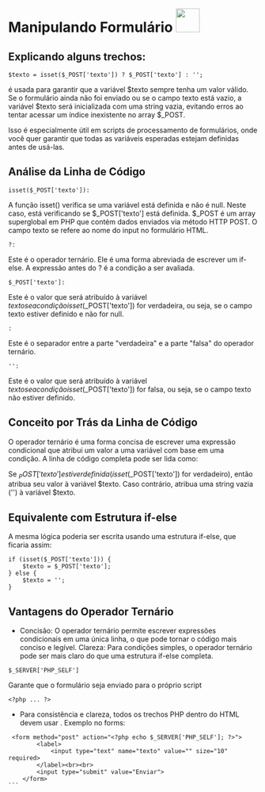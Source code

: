# Manipulando Formulário <img width ='48px' src="https://cdn.jsdelivr.net/gh/devicons/devicon@latest/icons/php/php-original.svg" />

## Explicando alguns trechos:

````
$texto = isset($_POST['texto']) ? $_POST['texto'] : '';

````
é usada para garantir que a variável $texto sempre tenha um valor válido. Se o formulário ainda não foi enviado ou se o campo texto está vazio, a variável $texto será inicializada com uma string vazia, evitando erros ao tentar acessar um índice inexistente no array $_POST.

Isso é especialmente útil em scripts de processamento de formulários, onde você quer garantir que todas as variáveis esperadas estejam definidas antes de usá-las.

## Análise da Linha de Código

    isset($_POST['texto']):
   A função isset() verifica se uma variável está definida e não é null. Neste caso, está verificando se $_POST['texto'] está definida.
  $_POST é um array superglobal em PHP que contém dados enviados via método HTTP POST. O campo texto se refere ao nome do input no formulário HTML.

    ?:
    
  Este é o operador ternário. Ele é uma forma abreviada de escrever um if-else.
  A expressão antes do ? é a condição a ser avaliada.

    $_POST['texto']:
  Este é o valor que será atribuído à variável $texto se a condição isset($_POST['texto']) for verdadeira, ou seja, se o campo texto estiver definido e não for null.

    :
  Este é o separador entre a parte "verdadeira" e a parte "falsa" do operador ternário.

    '':
  Este é o valor que será atribuído à variável $texto se a condição isset($_POST['texto']) for falsa, ou seja, se o campo texto não estiver definido.

## Conceito por Trás da Linha de Código

O operador ternário é uma forma concisa de escrever uma expressão condicional que atribui um valor a uma variável com base em uma condição. A linha de código completa pode ser lida como:

  Se $_POST['texto'] estiver definida (isset($_POST['texto']) for verdadeiro), então atribua seu valor à variável $texto.
  Caso contrário, atribua uma string vazia ('') à variável $texto.

## Equivalente com Estrutura if-else

A mesma lógica poderia ser escrita usando uma estrutura if-else, que ficaria assim:

````
if (isset($_POST['texto'])) {
    $texto = $_POST['texto'];
} else {
    $texto = '';
}

````

## Vantagens do Operador Ternário

  * Concisão: O operador ternário permite escrever expressões condicionais em uma única linha, o que pode tornar o código mais conciso e legível.
    Clareza: Para condições simples, o operador ternário pode ser mais claro do que uma estrutura if-else completa.

````
$_SERVER['PHP_SELF']
````
Garante que o formulário seja enviado para o próprio script

````
<?php ... ?>
````

* Para consistência e clareza, todos os trechos PHP dentro do HTML devem usar <?php echo ... ?>.
Exemplo no forms:

````
 <form method="post" action="<?php echo $_SERVER['PHP_SELF']; ?>">
        <label>
            <input type="text" name="texto" value="" size="10" required>
        </label><br><br>
        <input type="submit" value="Enviar">
    </form>
```





    
